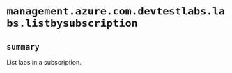 # `management.azure.com.devtestlabs.labs.listbysubscription`

## `summary`
List labs in a subscription.


